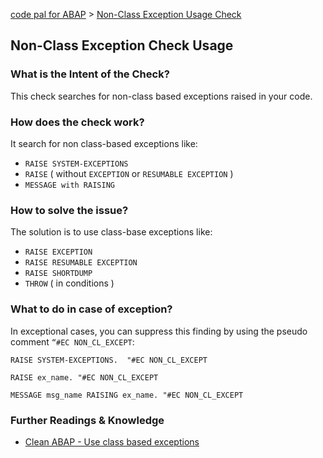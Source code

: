 [code pal for ABAP](../README.md) > [Non-Class Exception Usage Check](non-class-exception.md)

## Non-Class Exception Check Usage

### What is the Intent of the Check?

This check searches for non-class based exceptions raised in your code. 

### How does the check work?

It search for non class-based exceptions like:

* `RAISE SYSTEM-EXCEPTIONS`
* `RAISE` ( without `EXCEPTION` or `RESUMABLE EXCEPTION` )
* `MESSAGE with RAISING`

### How to solve the issue?

The solution is to use class-base exceptions like:

* `RAISE EXCEPTION`
* `RAISE RESUMABLE EXCEPTION`
* `RAISE SHORTDUMP`
* `THROW` ( in conditions )

### What to do in case of exception?

In exceptional cases, you can suppress this finding by using the pseudo comment `“#EC NON_CL_EXCEPT`:

```abap
RAISE SYSTEM-EXCEPTIONS.  "#EC NON_CL_EXCEPT

RAISE ex_name. "#EC NON_CL_EXCEPT

MESSAGE msg_name RAISING ex_name. "#EC NON_CL_EXCEPT
```

### Further Readings & Knowledge

* [Clean ABAP - Use class based exceptions](https://github.com/SAP/styleguides/blob/main/clean-abap/CleanABAP.md#use-class-based-exceptions)
